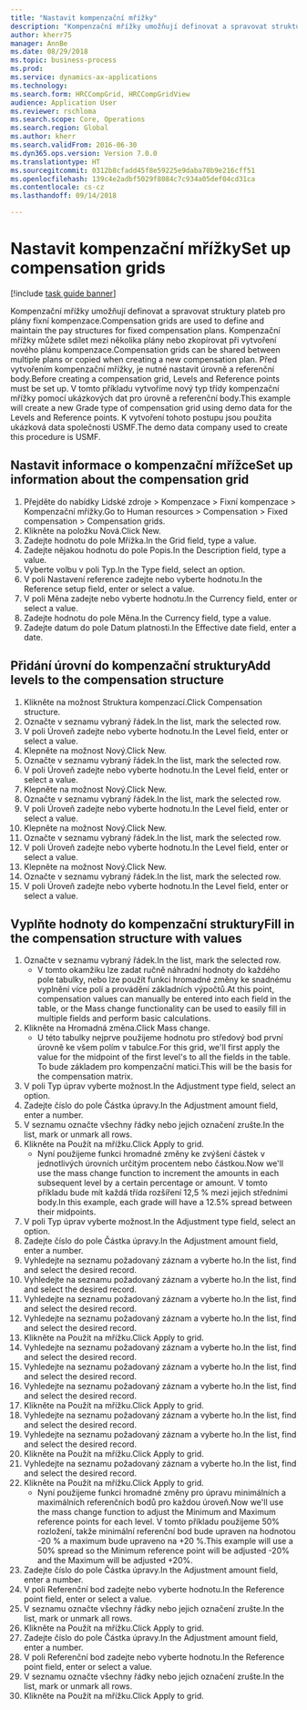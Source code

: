 ```yaml
--- 
title: "Nastavit kompenzační mřížky"
description: "Kompenzační mřížky umožňují definovat a spravovat struktury plateb pro plány fixní kompenzace."
author: kherr75
manager: AnnBe
ms.date: 08/29/2018
ms.topic: business-process
ms.prod: 
ms.service: dynamics-ax-applications
ms.technology: 
ms.search.form: HRCCompGrid, HRCCompGridView
audience: Application User
ms.reviewer: rschloma
ms.search.scope: Core, Operations
ms.search.region: Global
ms.author: kherr
ms.search.validFrom: 2016-06-30
ms.dyn365.ops.version: Version 7.0.0
ms.translationtype: HT
ms.sourcegitcommit: 0312b8cfadd45f8e59225e9daba78b9e216cff51
ms.openlocfilehash: 139c4e2adbf5029f8084c7c934a05def04cd31ca
ms.contentlocale: cs-cz
ms.lasthandoff: 09/14/2018

---
```

# <a name="set-up-compensation-grids"></a><span data-ttu-id="d2090-103">Nastavit kompenzační mřížky</span><span class="sxs-lookup"><span data-stu-id="d2090-103">Set up compensation grids</span></span>

[!include [task guide banner](../../includes/task-guide-banner.md)]

<span data-ttu-id="d2090-104">Kompenzační mřížky umožňují definovat a spravovat struktury plateb pro plány fixní kompenzace.</span><span class="sxs-lookup"><span data-stu-id="d2090-104">Compensation grids are used to define and maintain the pay structures for fixed compensation plans.</span></span> <span data-ttu-id="d2090-105">Kompenzační mřížky můžete sdílet mezi několika plány nebo zkopírovat při vytvoření nového plánu kompenzace.</span><span class="sxs-lookup"><span data-stu-id="d2090-105">Compensation grids can be shared between multiple plans or copied when creating a new compensation plan.</span></span>  <span data-ttu-id="d2090-106">Před vytvořením kompenzační mřížky, je nutné nastavit úrovně a referenční body.</span><span class="sxs-lookup"><span data-stu-id="d2090-106">Before creating a compensation grid, Levels and Reference points must be set up.</span></span> <span data-ttu-id="d2090-107">V tomto příkladu vytvoříme nový typ třídy kompenzační mřížky pomocí ukázkových dat pro úrovně a referenční body.</span><span class="sxs-lookup"><span data-stu-id="d2090-107">This example will create a new Grade type of compensation grid using demo data for the Levels and Reference points.</span></span> <span data-ttu-id="d2090-108">K vytvoření tohoto postupu jsou použita ukázková data společnosti USMF.</span><span class="sxs-lookup"><span data-stu-id="d2090-108">The demo data company used to create this procedure is USMF.</span></span>


## <a name="set-up-information-about-the-compensation-grid"></a><span data-ttu-id="d2090-109">Nastavit informace o kompenzační mřížce</span><span class="sxs-lookup"><span data-stu-id="d2090-109">Set up information about the compensation grid</span></span>
1. <span data-ttu-id="d2090-110">Přejděte do nabídky Lidské zdroje > Kompenzace > Fixní kompenzace > Kompenzační mřížky.</span><span class="sxs-lookup"><span data-stu-id="d2090-110">Go to Human resources > Compensation > Fixed compensation > Compensation grids.</span></span>
2. <span data-ttu-id="d2090-111">Klikněte na položku Nová.</span><span class="sxs-lookup"><span data-stu-id="d2090-111">Click New.</span></span>
3. <span data-ttu-id="d2090-112">Zadejte hodnotu do pole Mřížka.</span><span class="sxs-lookup"><span data-stu-id="d2090-112">In the Grid field, type a value.</span></span>
4. <span data-ttu-id="d2090-113">Zadejte nějakou hodnotu do pole Popis.</span><span class="sxs-lookup"><span data-stu-id="d2090-113">In the Description field, type a value.</span></span>
5. <span data-ttu-id="d2090-114">Vyberte volbu v poli Typ.</span><span class="sxs-lookup"><span data-stu-id="d2090-114">In the Type field, select an option.</span></span>
6. <span data-ttu-id="d2090-115">V poli Nastavení reference zadejte nebo vyberte hodnotu.</span><span class="sxs-lookup"><span data-stu-id="d2090-115">In the Reference setup field, enter or select a value.</span></span>
7. <span data-ttu-id="d2090-116">V poli Měna zadejte nebo vyberte hodnotu.</span><span class="sxs-lookup"><span data-stu-id="d2090-116">In the Currency field, enter or select a value.</span></span>
8. <span data-ttu-id="d2090-117">Zadejte hodnotu do pole Měna.</span><span class="sxs-lookup"><span data-stu-id="d2090-117">In the Currency field, type a value.</span></span>
9. <span data-ttu-id="d2090-118">Zadejte datum do pole Datum platnosti.</span><span class="sxs-lookup"><span data-stu-id="d2090-118">In the Effective date field, enter a date.</span></span>

## <a name="add-levels-to-the-compensation-structure"></a><span data-ttu-id="d2090-119">Přidání úrovní do kompenzační struktury</span><span class="sxs-lookup"><span data-stu-id="d2090-119">Add levels to the compensation structure</span></span>
1. <span data-ttu-id="d2090-120">Klikněte na možnost Struktura kompenzací.</span><span class="sxs-lookup"><span data-stu-id="d2090-120">Click Compensation structure.</span></span>
2. <span data-ttu-id="d2090-121">Označte v seznamu vybraný řádek.</span><span class="sxs-lookup"><span data-stu-id="d2090-121">In the list, mark the selected row.</span></span>
3. <span data-ttu-id="d2090-122">V poli Úroveň zadejte nebo vyberte hodnotu.</span><span class="sxs-lookup"><span data-stu-id="d2090-122">In the Level field, enter or select a value.</span></span>
4. <span data-ttu-id="d2090-123">Klepněte na možnost Nový.</span><span class="sxs-lookup"><span data-stu-id="d2090-123">Click New.</span></span>
5. <span data-ttu-id="d2090-124">Označte v seznamu vybraný řádek.</span><span class="sxs-lookup"><span data-stu-id="d2090-124">In the list, mark the selected row.</span></span>
6. <span data-ttu-id="d2090-125">V poli Úroveň zadejte nebo vyberte hodnotu.</span><span class="sxs-lookup"><span data-stu-id="d2090-125">In the Level field, enter or select a value.</span></span>
7. <span data-ttu-id="d2090-126">Klepněte na možnost Nový.</span><span class="sxs-lookup"><span data-stu-id="d2090-126">Click New.</span></span>
8. <span data-ttu-id="d2090-127">Označte v seznamu vybraný řádek.</span><span class="sxs-lookup"><span data-stu-id="d2090-127">In the list, mark the selected row.</span></span>
9. <span data-ttu-id="d2090-128">V poli Úroveň zadejte nebo vyberte hodnotu.</span><span class="sxs-lookup"><span data-stu-id="d2090-128">In the Level field, enter or select a value.</span></span>
10. <span data-ttu-id="d2090-129">Klepněte na možnost Nový.</span><span class="sxs-lookup"><span data-stu-id="d2090-129">Click New.</span></span>
11. <span data-ttu-id="d2090-130">Označte v seznamu vybraný řádek.</span><span class="sxs-lookup"><span data-stu-id="d2090-130">In the list, mark the selected row.</span></span>
12. <span data-ttu-id="d2090-131">V poli Úroveň zadejte nebo vyberte hodnotu.</span><span class="sxs-lookup"><span data-stu-id="d2090-131">In the Level field, enter or select a value.</span></span>
13. <span data-ttu-id="d2090-132">Klepněte na možnost Nový.</span><span class="sxs-lookup"><span data-stu-id="d2090-132">Click New.</span></span>
14. <span data-ttu-id="d2090-133">Označte v seznamu vybraný řádek.</span><span class="sxs-lookup"><span data-stu-id="d2090-133">In the list, mark the selected row.</span></span>
15. <span data-ttu-id="d2090-134">V poli Úroveň zadejte nebo vyberte hodnotu.</span><span class="sxs-lookup"><span data-stu-id="d2090-134">In the Level field, enter or select a value.</span></span>

## <a name="fill-in-the-compensation-structure-with-values"></a><span data-ttu-id="d2090-135">Vyplňte hodnoty do kompenzační struktury</span><span class="sxs-lookup"><span data-stu-id="d2090-135">Fill in the compensation structure with values</span></span>
1. <span data-ttu-id="d2090-136">Označte v seznamu vybraný řádek.</span><span class="sxs-lookup"><span data-stu-id="d2090-136">In the list, mark the selected row.</span></span>
    * <span data-ttu-id="d2090-137">V tomto okamžiku lze zadat ručně náhradní hodnoty do každého pole tabulky, nebo lze použít funkci hromadné změny ke snadnému vyplnění více polí a provádění základních výpočtů.</span><span class="sxs-lookup"><span data-stu-id="d2090-137">At this point, compensation values can manually be entered into each field in the table, or the Mass change functionality can be used to easily fill in multiple fields and perform basic calculations.</span></span>  
2. <span data-ttu-id="d2090-138">Klikněte na Hromadná změna.</span><span class="sxs-lookup"><span data-stu-id="d2090-138">Click Mass change.</span></span>
    * <span data-ttu-id="d2090-139">U této tabulky nejprve použijeme hodnotu pro středový bod první úrovně ke všem polím v tabulce.</span><span class="sxs-lookup"><span data-stu-id="d2090-139">For this grid, we'll first apply the value for the midpoint of the first level's to all the fields in the table.</span></span> <span data-ttu-id="d2090-140">To bude základem pro kompenzační matici.</span><span class="sxs-lookup"><span data-stu-id="d2090-140">This will be the basis for the compensation matrix.</span></span>  
3. <span data-ttu-id="d2090-141">V poli Typ úprav vyberte možnost.</span><span class="sxs-lookup"><span data-stu-id="d2090-141">In the Adjustment type field, select an option.</span></span>
4. <span data-ttu-id="d2090-142">Zadejte číslo do pole Částka úpravy.</span><span class="sxs-lookup"><span data-stu-id="d2090-142">In the Adjustment amount field, enter a number.</span></span>
5. <span data-ttu-id="d2090-143">V seznamu označte všechny řádky nebo jejich označení zrušte.</span><span class="sxs-lookup"><span data-stu-id="d2090-143">In the list, mark or unmark all rows.</span></span>
6. <span data-ttu-id="d2090-144">Klikněte na Použít na mřížku.</span><span class="sxs-lookup"><span data-stu-id="d2090-144">Click Apply to grid.</span></span>
    * <span data-ttu-id="d2090-145">Nyní použijeme funkci hromadné změny ke zvýšení částek v jednotlivých úrovních určitým procentem nebo částkou.</span><span class="sxs-lookup"><span data-stu-id="d2090-145">Now we'll use the mass change function to increment the amounts in each subsequent level by a certain percentage or amount.</span></span> <span data-ttu-id="d2090-146">V tomto příkladu bude mít každá třída rozšíření 12,5 % mezi jejich středními body.</span><span class="sxs-lookup"><span data-stu-id="d2090-146">In this example, each grade will have a 12.5% spread between their midpoints.</span></span>  
7. <span data-ttu-id="d2090-147">V poli Typ úprav vyberte možnost.</span><span class="sxs-lookup"><span data-stu-id="d2090-147">In the Adjustment type field, select an option.</span></span>
8. <span data-ttu-id="d2090-148">Zadejte číslo do pole Částka úpravy.</span><span class="sxs-lookup"><span data-stu-id="d2090-148">In the Adjustment amount field, enter a number.</span></span>
9. <span data-ttu-id="d2090-149">Vyhledejte na seznamu požadovaný záznam a vyberte ho.</span><span class="sxs-lookup"><span data-stu-id="d2090-149">In the list, find and select the desired record.</span></span>
10. <span data-ttu-id="d2090-150">Vyhledejte na seznamu požadovaný záznam a vyberte ho.</span><span class="sxs-lookup"><span data-stu-id="d2090-150">In the list, find and select the desired record.</span></span>
11. <span data-ttu-id="d2090-151">Vyhledejte na seznamu požadovaný záznam a vyberte ho.</span><span class="sxs-lookup"><span data-stu-id="d2090-151">In the list, find and select the desired record.</span></span>
12. <span data-ttu-id="d2090-152">Vyhledejte na seznamu požadovaný záznam a vyberte ho.</span><span class="sxs-lookup"><span data-stu-id="d2090-152">In the list, find and select the desired record.</span></span>
13. <span data-ttu-id="d2090-153">Klikněte na Použít na mřížku.</span><span class="sxs-lookup"><span data-stu-id="d2090-153">Click Apply to grid.</span></span>
14. <span data-ttu-id="d2090-154">Vyhledejte na seznamu požadovaný záznam a vyberte ho.</span><span class="sxs-lookup"><span data-stu-id="d2090-154">In the list, find and select the desired record.</span></span>
15. <span data-ttu-id="d2090-155">Vyhledejte na seznamu požadovaný záznam a vyberte ho.</span><span class="sxs-lookup"><span data-stu-id="d2090-155">In the list, find and select the desired record.</span></span>
16. <span data-ttu-id="d2090-156">Vyhledejte na seznamu požadovaný záznam a vyberte ho.</span><span class="sxs-lookup"><span data-stu-id="d2090-156">In the list, find and select the desired record.</span></span>
17. <span data-ttu-id="d2090-157">Klikněte na Použít na mřížku.</span><span class="sxs-lookup"><span data-stu-id="d2090-157">Click Apply to grid.</span></span>
18. <span data-ttu-id="d2090-158">Vyhledejte na seznamu požadovaný záznam a vyberte ho.</span><span class="sxs-lookup"><span data-stu-id="d2090-158">In the list, find and select the desired record.</span></span>
19. <span data-ttu-id="d2090-159">Vyhledejte na seznamu požadovaný záznam a vyberte ho.</span><span class="sxs-lookup"><span data-stu-id="d2090-159">In the list, find and select the desired record.</span></span>
20. <span data-ttu-id="d2090-160">Klikněte na Použít na mřížku.</span><span class="sxs-lookup"><span data-stu-id="d2090-160">Click Apply to grid.</span></span>
21. <span data-ttu-id="d2090-161">Vyhledejte na seznamu požadovaný záznam a vyberte ho.</span><span class="sxs-lookup"><span data-stu-id="d2090-161">In the list, find and select the desired record.</span></span>
22. <span data-ttu-id="d2090-162">Klikněte na Použít na mřížku.</span><span class="sxs-lookup"><span data-stu-id="d2090-162">Click Apply to grid.</span></span>
    * <span data-ttu-id="d2090-163">Nyní použijeme funkci hromadné změny pro úpravu minimálních a maximálních referenčních bodů pro každou úroveň.</span><span class="sxs-lookup"><span data-stu-id="d2090-163">Now we'll use the mass change function to adjust the Minimum and Maximum reference points for each level.</span></span> <span data-ttu-id="d2090-164">V tomto příkladu použijeme 50% rozložení, takže minimální referenční bod bude upraven na hodnotou -20 % a maximum bude upraveno na +20 %.</span><span class="sxs-lookup"><span data-stu-id="d2090-164">This example will use a 50% spread so the Minimum reference point will be adjusted -20% and the Maximum will be adjusted +20%.</span></span>  
23. <span data-ttu-id="d2090-165">Zadejte číslo do pole Částka úpravy.</span><span class="sxs-lookup"><span data-stu-id="d2090-165">In the Adjustment amount field, enter a number.</span></span>
24. <span data-ttu-id="d2090-166">V poli Referenční bod zadejte nebo vyberte hodnotu.</span><span class="sxs-lookup"><span data-stu-id="d2090-166">In the Reference point field, enter or select a value.</span></span>
25. <span data-ttu-id="d2090-167">V seznamu označte všechny řádky nebo jejich označení zrušte.</span><span class="sxs-lookup"><span data-stu-id="d2090-167">In the list, mark or unmark all rows.</span></span>
26. <span data-ttu-id="d2090-168">Klikněte na Použít na mřížku.</span><span class="sxs-lookup"><span data-stu-id="d2090-168">Click Apply to grid.</span></span>
27. <span data-ttu-id="d2090-169">Zadejte číslo do pole Částka úpravy.</span><span class="sxs-lookup"><span data-stu-id="d2090-169">In the Adjustment amount field, enter a number.</span></span>
28. <span data-ttu-id="d2090-170">V poli Referenční bod zadejte nebo vyberte hodnotu.</span><span class="sxs-lookup"><span data-stu-id="d2090-170">In the Reference point field, enter or select a value.</span></span>
29. <span data-ttu-id="d2090-171">V seznamu označte všechny řádky nebo jejich označení zrušte.</span><span class="sxs-lookup"><span data-stu-id="d2090-171">In the list, mark or unmark all rows.</span></span>
30. <span data-ttu-id="d2090-172">Klikněte na Použít na mřížku.</span><span class="sxs-lookup"><span data-stu-id="d2090-172">Click Apply to grid.</span></span>


